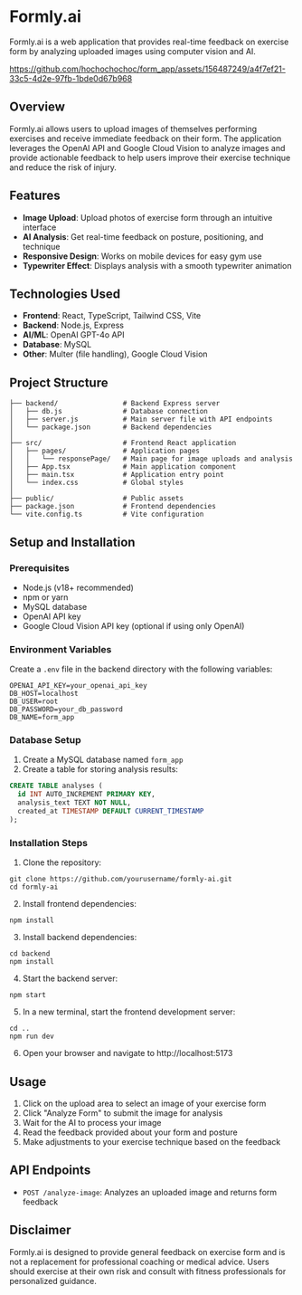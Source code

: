 # Formly.ai

Formly.ai is a web application that provides real-time feedback on exercise form by analyzing uploaded images using computer vision and AI.

https://github.com/hochochochoc/form_app/assets/156487249/a4f7ef21-33c5-4d2e-97fb-1bde0d67b968

## Overview

Formly.ai allows users to upload images of themselves performing exercises and receive immediate feedback on their form. The application leverages the OpenAI API and Google Cloud Vision to analyze images and provide actionable feedback to help users improve their exercise technique and reduce the risk of injury.

## Features

- **Image Upload**: Upload photos of exercise form through an intuitive interface
- **AI Analysis**: Get real-time feedback on posture, positioning, and technique
- **Responsive Design**: Works on mobile devices for easy gym use
- **Typewriter Effect**: Displays analysis with a smooth typewriter animation

## Technologies Used

- **Frontend**: React, TypeScript, Tailwind CSS, Vite
- **Backend**: Node.js, Express
- **AI/ML**: OpenAI GPT-4o API
- **Database**: MySQL
- **Other**: Multer (file handling), Google Cloud Vision

## Project Structure

```
├── backend/                # Backend Express server
│   ├── db.js               # Database connection
│   ├── server.js           # Main server file with API endpoints
│   └── package.json        # Backend dependencies
│
├── src/                    # Frontend React application
│   ├── pages/              # Application pages
│   │   └── responsePage/   # Main page for image uploads and analysis
│   ├── App.tsx             # Main application component
│   ├── main.tsx            # Application entry point
│   └── index.css           # Global styles
│
├── public/                 # Public assets
├── package.json            # Frontend dependencies
└── vite.config.ts          # Vite configuration
```

## Setup and Installation

### Prerequisites

- Node.js (v18+ recommended)
- npm or yarn
- MySQL database
- OpenAI API key
- Google Cloud Vision API key (optional if using only OpenAI)

### Environment Variables

Create a `.env` file in the backend directory with the following variables:

```
OPENAI_API_KEY=your_openai_api_key
DB_HOST=localhost
DB_USER=root
DB_PASSWORD=your_db_password
DB_NAME=form_app
```

### Database Setup

1. Create a MySQL database named `form_app`
2. Create a table for storing analysis results:

```sql
CREATE TABLE analyses (
  id INT AUTO_INCREMENT PRIMARY KEY,
  analysis_text TEXT NOT NULL,
  created_at TIMESTAMP DEFAULT CURRENT_TIMESTAMP
);
```

### Installation Steps

1. Clone the repository:

```
git clone https://github.com/yourusername/formly-ai.git
cd formly-ai
```

2. Install frontend dependencies:

```
npm install
```

3. Install backend dependencies:

```
cd backend
npm install
```

4. Start the backend server:

```
npm start
```

5. In a new terminal, start the frontend development server:

```
cd ..
npm run dev
```

6. Open your browser and navigate to http://localhost:5173

## Usage

1. Click on the upload area to select an image of your exercise form
2. Click "Analyze Form" to submit the image for analysis
3. Wait for the AI to process your image
4. Read the feedback provided about your form and posture
5. Make adjustments to your exercise technique based on the feedback

## API Endpoints

- `POST /analyze-image`: Analyzes an uploaded image and returns form feedback

## Disclaimer

Formly.ai is designed to provide general feedback on exercise form and is not a replacement for professional coaching or medical advice. Users should exercise at their own risk and consult with fitness professionals for personalized guidance.

